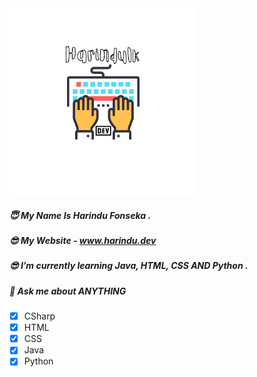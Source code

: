 <img src="assets/Harindulk.svg" alt="Harindu Fonseka" style="zoom: 30%;" />

##### 😇 My Name Is Harindu Fonseka .

##### 😎 My Website - www.harindu.dev

##### 😎 I’m currently learning  Java, HTML, CSS AND Python .

##### 💬 Ask me about ANYTHING

- [x] CSharp
- [x] HTML
- [x] CSS
- [x] Java
- [x] Python
